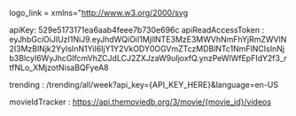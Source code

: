 logo_link = xmlns="http://www.w3.org/2000/svg

apiKey: 529e5173171ea6aab4feee7b730e696c
apiReadAccessToken : eyJhbGciOiJIUzI1NiJ9.eyJhdWQiOiI1MjllNTE3MzE3MWVhNmFhYjRmZWVlN2I3MzBlNjk2YyIsInN1YiI6IjY1Y2VkODY0OGVmZTczMDBlNTc1NmFlNCIsInNjb3BlcyI6WyJhcGlfcmVhZCJdLCJ2ZXJzaW9uIjoxfQ.ynzPeWlWfEpFIdY2f3_rtfNLo_XMjzotNisaBQFyeA8

trending : /trending/all/week?api_key={API_KEY_HERE}&language=en-US

movieIdTracker : https://api.themoviedb.org/3/movie/{movie_id}/videos